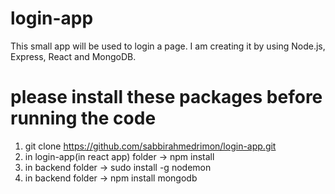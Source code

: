 # login-app
This small app will be used to login a page. I am creating it by using Node.js, Express, React and MongoDB. 
# please install these packages before running the code
 1) git clone https://github.com/sabbirahmedrimon/login-app.git
 2) in login-app(in react app) folder -> npm install
 3) in backend folder -> sudo install -g nodemon
 4) in backend folder -> npm install mongodb
